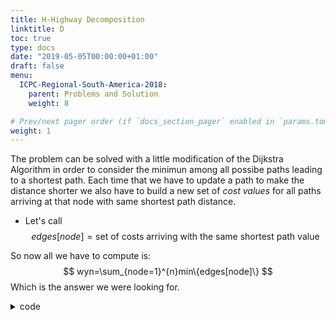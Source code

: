 ```yaml
---
title: H-Highway Decomposition
linktitle: D
toc: true
type: docs
date: "2019-05-05T00:00:00+01:00"
draft: false
menu:
  ICPC-Regional-South-America-2018:
    parent: Problems and Solution
    weight: 8

# Prev/next pager order (if `docs_section_pager` enabled in `params.toml`)
weight: 1
---
```

The problem can be solved with a little modification of the Dijkstra Algorithm in order to consider the minimun among all possibe paths leading to a shortest path.
Each time that we have to update a path to make the distance shorter we also have to build a new set of *cost values* for all paths arriving at that node with same shortest path distance.
- Let's call 
$$edges[node]=\text{set of costs arriving with the same shortest path value}$$

So now all we have to compute is:
$$
wyn=\sum_{node=1}^{n}min\{edges[node]\}
$$
Which is the answer we were looking for.
<details><summary>code</summary>

```cpp
#include <bits/stdc++.h>
using namespace std;

#define rep(i, a, b) for(lli i = a; i < (b); ++i)
typedef long long int lli;

const lli N=1e4+10,INF=1e15;
lli dis[N];
vector<tuple<lli,lli,lli> > g[N]; //g[a] -> pair(b,w,c) 
bool processed[N];
vector<int> edges[N];

int main(){

	lli n,m; cin>>n>>m;
	rep(i,0,m){
		lli a,b,l,c; cin>>a>>b>>l>>c;
		g[a].pb(make_tuple(b,l,c));
		g[b].pb(make_tuple(a,l,c));
	}

	priority_queue<pair<lli,lli>> q; //contains pairs of form (-d,x)

	for (lli i = 1; i <= n; i++) {
	  	dis[i] = INF;
	}
	
	lli x=1,wyn=0;
	dis[x] = 0;//,C[x]=0;
	q.push({0,x});

	while (!q.empty()) {
		lli a = q.top().second; q.pop();
		if (processed[a]) continue;
		processed[a] = true;
		for (auto u : g[a]) {
			lli b,w,cost;
		  	tie(b,w,cost)=u;
		   	if(dis[a]+w < dis[b]){
			   	dis[b] = dis[a]+w;
		      	q.push({-dis[b],b});
		      	edges[b].clear();
		    }
		    if(dis[a]+w==dis[b]) edges[b].pb(cost);
		}
	}
	rep(i,1,n+1){
		sort(all(edges[i]));
		if(sz(edges[i]))wyn+=edges[i][0];
	}
	cout<<wyn<<endl;
	return 0;
}
```
</details>
 
